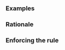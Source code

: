 <!-- Add a description of the proposed rule, for instance:

Colons always have no space on the left and one space on the right when specifying a type.

-->

### Examples

<!--
Add some correct and wrong cases to clarify the rule. For instance:

```swift
// Correct
let name: String
struct MyType: MyProtocol {}
func prompt<T: UIViewController where T: Confirmable>(t: T) {}

// Wrong
let name : String
struct MyType : MyProtocol {}
func prompt<T : UIViewController where T : Confirmable>(t: T) {}
```
-->

### Rationale

<!--
If there's an objective reason why this is better than the alternative, explain it here. Or at least provide references to usage in the community (stdlib, blog posts, other style guides).

For instance:

[Swift Colon Care: High Fiber usage](http://ericasadun.com/2016/03/25/swift-colon-care-high-fiber-usage/) details the rationale and alternatives pretty well.

> This approach is consistent, prioritizes the role of the left item, and is (in > my opinion) quite readable.

While the stdlib uses _a space on both sides of the colon when it’s used for declaration or extension_, Apple Developer publications _always write colons with no space on the left (except ternary)_.
-->

### Enforcing the rule

<!--
If you know a good way to enforce this rule, add the information here. For instance:

SwiftLint includes a `colon` rule that implements this.
-->
